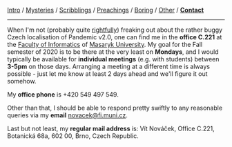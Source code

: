 [Intro](index.html) / [Mysteries](research.html) / [Scribblings](publications.html) / [Preachings](teaching.html) / [Boring](bio.html) / [Other](life.html) / **[Contact](contact.html)**

---

When I'm not (probably quite [rightfully](https://www.respekt.cz/tydenik/2020/41/myty-a-omyly)) freaking out about the rather buggy Czech localisation of Pandemic v2.0, one can find me in the **office C.221** at the [Faculty of Informatics](https://www.fi.muni.cz/) of [Masaryk University](https://www.muni.cz/). My goal for the Fall semester of 2020 is to be there at the very least on **Mondays**, and I would typically be available for **individual meetings** (e.g. with students) between **3-5pm** on those days. Arranging a meeting at a different time is always possible - just let me know at least 2 days ahead and we'll figure it out somehow.

My **office phone** is +420 549 497 549.

Other than that, I should be able to respond pretty swiftly to any reasonable queries via my **email** [novacek@fi.muni.cz](mailto:novacek@fi.muni.cz).

Last but not least, my **regular mail address** is: Vít Nováček, Office C.221, Botanická 68a, 602 00, Brno, Czech Republic.
